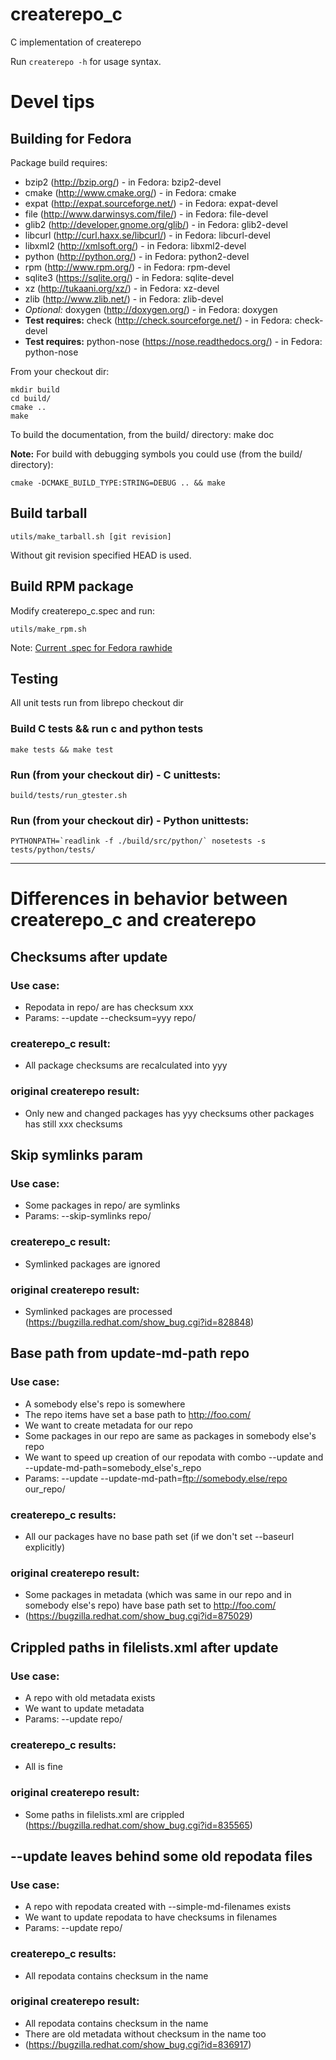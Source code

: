 # createrepo_c

C implementation of createrepo

Run `createrepo -h` for usage syntax.

# Devel tips

## Building for Fedora

Package build requires:

* bzip2 (http://bzip.org/) - in Fedora: bzip2-devel
* cmake (http://www.cmake.org/) - in Fedora: cmake
* expat (http://expat.sourceforge.net/) - in Fedora: expat-devel
* file (http://www.darwinsys.com/file/) - in Fedora: file-devel
* glib2 (http://developer.gnome.org/glib/) - in Fedora: glib2-devel
* libcurl (http://curl.haxx.se/libcurl/) - in Fedora: libcurl-devel
* libxml2 (http://xmlsoft.org/) - in Fedora: libxml2-devel
* python (http://python.org/) - in Fedora: python2-devel
* rpm (http://www.rpm.org/) - in Fedora: rpm-devel
* sqlite3 (https://sqlite.org/) - in Fedora: sqlite-devel
* xz (http://tukaani.org/xz/) - in Fedora: xz-devel
* zlib (http://www.zlib.net/) - in Fedora: zlib-devel
* *Optional:* doxygen (http://doxygen.org/) - in Fedora: doxygen
* **Test requires:** check (http://check.sourceforge.net/) - in Fedora: check-devel
* **Test requires:** python-nose (https://nose.readthedocs.org/) - in Fedora: python-nose


From your checkout dir:

    mkdir build
    cd build/
    cmake ..
    make

To build the documentation, from the build/ directory:
    make doc

**Note:** For build with debugging symbols you could use (from the build/ directory):

    cmake -DCMAKE_BUILD_TYPE:STRING=DEBUG .. && make

## Build tarball

    utils/make_tarball.sh [git revision]

Without git revision specified HEAD is used.

## Build RPM package

Modify createrepo_c.spec and run:

    utils/make_rpm.sh

Note: [Current .spec for Fedora rawhide](http://pkgs.fedoraproject.org/cgit/createrepo_c.git/plain/createrepo_c.spec)

## Testing

All unit tests run from librepo checkout dir

### Build C tests && run c and python tests

    make tests && make test

### Run (from your checkout dir) - C unittests:

    build/tests/run_gtester.sh

### Run (from your checkout dir) - Python unittests:

    PYTHONPATH=`readlink -f ./build/src/python/` nosetests -s tests/python/tests/

---------------------------------------------------

# Differences in behavior between createrepo_c and createrepo

## Checksums after update

### Use case:
- Repodata in repo/ are has checksum xxx
- Params: --update --checksum=yyy repo/

### createrepo_c result:
- All package checksums are recalculated into yyy

### original createrepo result:
- Only new and changed packages has yyy checksums
  other packages has still xxx checksums


## Skip symlinks param

### Use case:
- Some packages in repo/ are symlinks
- Params: --skip-symlinks repo/

### createrepo_c result:
- Symlinked packages are ignored

### original createrepo result:
- Symlinked packages are processed
  (https://bugzilla.redhat.com/show_bug.cgi?id=828848)


## Base path from update-md-path repo

### Use case:
- A somebody else's repo is somewhere
- The repo items have set a base path to http://foo.com/
- We want to create metadata for our repo
- Some packages in our repo are same as packages in somebody else's repo
- We want to speed up creation of our repodata with
  combo --update and --update-md-path=somebody_else's_repo
- Params: --update --update-md-path=ftp://somebody.else/repo our_repo/

### createrepo_c results:
- All our packages have no base path set (if we don't set --baseurl explicitly)

### original createrepo result:
- Some packages in metadata (which was same in our repo and in somebody
  else's repo) have base path set to http://foo.com/
- (https://bugzilla.redhat.com/show_bug.cgi?id=875029)


## Crippled paths in filelists.xml after update

### Use case:
- A repo with old metadata exists
- We want to update metadata
- Params: --update repo/

### createrepo_c results:
- All is fine

### original createrepo result:
- Some paths in filelists.xml are crippled
  (https://bugzilla.redhat.com/show_bug.cgi?id=835565)


## --update leaves behind some old repodata files

### Use case:
- A repo with repodata created with --simple-md-filenames exists
- We want to update repodata to have checksums in filenames
- Params: --update repo/

### createrepo_c results:
- All repodata contains checksum in the name

### original createrepo result:
- All repodata contains checksum in the name
- There are old metadata without checksum in the name too
- (https://bugzilla.redhat.com/show_bug.cgi?id=836917)

